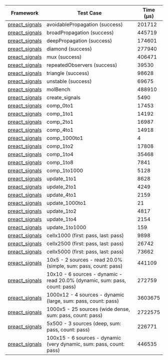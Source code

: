 | Framework | Test Case | Time (μs) |
| --- | --- | --- |
| [preact_signals](https://pub.dev/packages/preact_signals) | avoidablePropagation (success) | 201712 |
| [preact_signals](https://pub.dev/packages/preact_signals) | broadPropagation (success) | 445719 |
| [preact_signals](https://pub.dev/packages/preact_signals) | deepPropagation (success) | 174601 |
| [preact_signals](https://pub.dev/packages/preact_signals) | diamond (success) | 277940 |
| [preact_signals](https://pub.dev/packages/preact_signals) | mux (success) | 406471 |
| [preact_signals](https://pub.dev/packages/preact_signals) | repeatedObservers (success) | 39530 |
| [preact_signals](https://pub.dev/packages/preact_signals) | triangle (success) | 98628 |
| [preact_signals](https://pub.dev/packages/preact_signals) | unstable (success) | 69675 |
| [preact_signals](https://pub.dev/packages/preact_signals) | molBench | 488910 |
| [preact_signals](https://pub.dev/packages/preact_signals) | create_signals | 5490 |
| [preact_signals](https://pub.dev/packages/preact_signals) | comp_0to1 | 17453 |
| [preact_signals](https://pub.dev/packages/preact_signals) | comp_1to1 | 14192 |
| [preact_signals](https://pub.dev/packages/preact_signals) | comp_2to1 | 16987 |
| [preact_signals](https://pub.dev/packages/preact_signals) | comp_4to1 | 14918 |
| [preact_signals](https://pub.dev/packages/preact_signals) | comp_1000to1 | 4 |
| [preact_signals](https://pub.dev/packages/preact_signals) | comp_1to2 | 17808 |
| [preact_signals](https://pub.dev/packages/preact_signals) | comp_1to4 | 35468 |
| [preact_signals](https://pub.dev/packages/preact_signals) | comp_1to8 | 7841 |
| [preact_signals](https://pub.dev/packages/preact_signals) | comp_1to1000 | 5128 |
| [preact_signals](https://pub.dev/packages/preact_signals) | update_1to1 | 8628 |
| [preact_signals](https://pub.dev/packages/preact_signals) | update_2to1 | 4249 |
| [preact_signals](https://pub.dev/packages/preact_signals) | update_4to1 | 2159 |
| [preact_signals](https://pub.dev/packages/preact_signals) | update_1000to1 | 21 |
| [preact_signals](https://pub.dev/packages/preact_signals) | update_1to2 | 4817 |
| [preact_signals](https://pub.dev/packages/preact_signals) | update_1to4 | 2154 |
| [preact_signals](https://pub.dev/packages/preact_signals) | update_1to1000 | 159 |
| [preact_signals](https://pub.dev/packages/preact_signals) | cellx1000 (first: pass, last: pass) | 9898 |
| [preact_signals](https://pub.dev/packages/preact_signals) | cellx2500 (first: pass, last: pass) | 26742 |
| [preact_signals](https://pub.dev/packages/preact_signals) | cellx5000 (first: pass, last: pass) | 73662 |
| [preact_signals](https://pub.dev/packages/preact_signals) | 10x5 - 2 sources - read 20.0% (simple, sum: pass, count: pass) | 441109 |
| [preact_signals](https://pub.dev/packages/preact_signals) | 10x10 - 6 sources - dynamic - read 20.0% (dynamic, sum: pass, count: pass) | 272759 |
| [preact_signals](https://pub.dev/packages/preact_signals) | 1000x12 - 4 sources - dynamic (large, sum: pass, count: pass) | 3603675 |
| [preact_signals](https://pub.dev/packages/preact_signals) | 1000x5 - 25 sources (wide dense, sum: pass, count: pass) | 2722575 |
| [preact_signals](https://pub.dev/packages/preact_signals) | 5x500 - 3 sources (deep, sum: pass, count: pass) | 226771 |
| [preact_signals](https://pub.dev/packages/preact_signals) | 100x15 - 6 sources - dynamic (very dynamic, sum: pass, count: pass) | 446535 |
